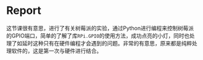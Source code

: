 # Report

这节课很有意思，进行了有关树莓派的实验，通过Python进行编程来控制树莓派的GPIO端口，简单的了解了库`RPi.GPIO`的使用方法，成功点亮的小灯，同时也处理了如延时这种只有在硬件编程才会遇到的问题。非常的有意思，原来都是纯粹处理软件的，这是第一次与硬件进行结合。
